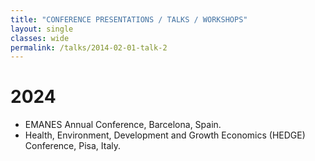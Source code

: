 ```yaml
---
title: "CONFERENCE PRESENTATIONS / TALKS / WORKSHOPS"
layout: single
classes: wide
permalink: /talks/2014-02-01-talk-2
---
```



# 2024
- EMANES Annual Conference, Barcelona, Spain.
- Health, Environment, Development and Growth Economics (HEDGE) Conference, Pisa, Italy.

